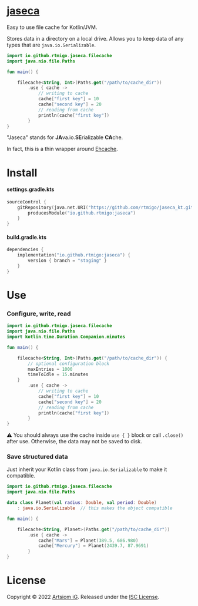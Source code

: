 # [jaseca](https://github.com/rtmigo/jaseca_kt)

Easy to use file cache for Kotlin/JVM.

Stores data in a directory on a local drive. Allows you to keep data of any types that are 
`java.io.Serializable`.

```kotlin
import io.github.rtmigo.jaseca.filecache
import java.nio.file.Paths

fun main() {

    filecache<String, Int>(Paths.get("/path/to/cache_dir"))
        .use { cache ->
            // writing to cache
            cache["first key"] = 10
            cache["second key"] = 20
            // reading from cache
            println(cache["first key"])
        }
}
```

"Jaseca" stands for **JA**va.io.**SE**rializable **CA**che.

In fact, this is a thin wrapper around [Ehcache](https://www.ehcache.org/).


# Install

#### settings.gradle.kts

```kotlin
sourceControl {
    gitRepository(java.net.URI("https://github.com/rtmigo/jaseca_kt.git")) {
        producesModule("io.github.rtmigo:jaseca")
    }
}
```

#### build.gradle.kts

```kotlin
dependencies {
    implementation("io.github.rtmigo:jaseca") {
        version { branch = "staging" }
    }
}
```

# Use

### Configure, write, read

```kotlin
import io.github.rtmigo.jaseca.filecache
import java.nio.file.Paths
import kotlin.time.Duration.Companion.minutes

fun main() {

    filecache<String, Int>(Paths.get("/path/to/cache_dir")) {
        // optional configuration block
        maxEntries = 1000
        timeToIdle = 15.minutes
    }
        .use { cache ->
            // writing to cache
            cache["first key"] = 10
            cache["second key"] = 20
            // reading from cache
            println(cache["first key"])
        }
}
```

:warning: You should always use the cache inside `use { }` block or call `.close()` 
after use. Otherwise, the data may not be saved to disk.

### Save structured data

Just inherit your Kotlin class from `java.io.Serializable` to make it compatible.

```kotlin
import io.github.rtmigo.jaseca.filecache
import java.nio.file.Paths

data class Planet(val radius: Double, val period: Double)
    : java.io.Serializable  // this makes the object compatible

fun main() {

    filecache<String, Planet>(Paths.get("/path/to/cache_dir"))
        .use { cache ->
            cache["Mars"] = Planet(389.5, 686.980)
            cache["Mercury"] = Planet(2439.7, 87.9691)
        }
}
```

# License

Copyright © 2022 [Artsiom iG](https://github.com/rtmigo).
Released under the [ISC License](LICENSE).